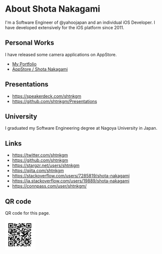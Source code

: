 # About Shota Nakagami
I'm a Software Engineer of @yahoojapan and an individual iOS Developer.
I have developed extensively for the iOS platform since 2011.

## Personal Works
I have released some camera applications on AppStore.

 - [My Portfolio](https://shtnkgm.github.io/)
 - [AppStore / Shota Nakagami](https://itunes.apple.com/developer/shota-nakagami/id457011383)

## Presentations
 - https://speakerdeck.com/shtnkgm
 - https://github.com/shtnkgm/Presentations

## University
I graduated my Software Engineering degree at Nagoya University in Japan.

## Links
 - https://twitter.com/shtnkgm
 - https://github.com/shtnkgm
 - https://stargzr.net/users/shtnkgm
 - https://qiita.com/shtnkgm
 - https://stackoverflow.com/users/7285819/shota-nakagami  
 - https://ja.stackoverflow.com/users/19889/shota-nakagami
 - https://connpass.com/user/shtnkgm/

## QR code
QR code for this page.

<img src="https://github.com/shtnkgm/about/blob/master/image/qrcode.png" alt="QR code" width="100">
